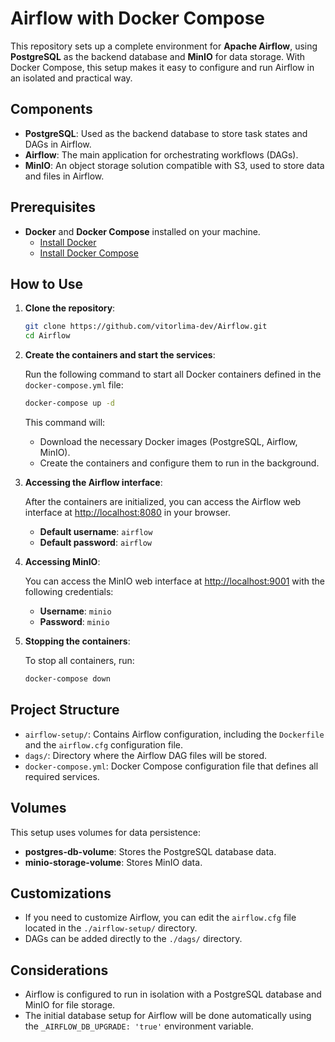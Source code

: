 # Airflow with Docker Compose

This repository sets up a complete environment for **Apache Airflow**, using **PostgreSQL** as the backend database and **MinIO** for data storage. With Docker Compose, this setup makes it easy to configure and run Airflow in an isolated and practical way.

## Components

- **PostgreSQL**: Used as the backend database to store task states and DAGs in Airflow.
- **Airflow**: The main application for orchestrating workflows (DAGs).
- **MinIO**: An object storage solution compatible with S3, used to store data and files in Airflow.

## Prerequisites

- **Docker** and **Docker Compose** installed on your machine.
  - [Install Docker](https://docs.docker.com/get-docker/)
  - [Install Docker Compose](https://docs.docker.com/compose/install/)

## How to Use

1. **Clone the repository**:

    ```bash
    git clone https://github.com/vitorlima-dev/Airflow.git
    cd Airflow
    ```

2. **Create the containers and start the services**:

    Run the following command to start all Docker containers defined in the `docker-compose.yml` file:

    ```bash
    docker-compose up -d
    ```

    This command will:

    - Download the necessary Docker images (PostgreSQL, Airflow, MinIO).
    - Create the containers and configure them to run in the background.

3. **Accessing the Airflow interface**:

    After the containers are initialized, you can access the Airflow web interface at [http://localhost:8080](http://localhost:8080) in your browser.

    - **Default username**: `airflow`
    - **Default password**: `airflow`

4. **Accessing MinIO**:

    You can access the MinIO web interface at [http://localhost:9001](http://localhost:9001) with the following credentials:

    - **Username**: `minio`
    - **Password**: `minio`

5. **Stopping the containers**:

    To stop all containers, run:

    ```bash
    docker-compose down
    ```

## Project Structure

- `airflow-setup/`: Contains Airflow configuration, including the `Dockerfile` and the `airflow.cfg` configuration file.
- `dags/`: Directory where the Airflow DAG files will be stored.
- `docker-compose.yml`: Docker Compose configuration file that defines all required services.

## Volumes

This setup uses volumes for data persistence:

- **postgres-db-volume**: Stores the PostgreSQL database data.
- **minio-storage-volume**: Stores MinIO data.

## Customizations

- If you need to customize Airflow, you can edit the `airflow.cfg` file located in the `./airflow-setup/` directory.
- DAGs can be added directly to the `./dags/` directory.

## Considerations

- Airflow is configured to run in isolation with a PostgreSQL database and MinIO for file storage.
- The initial database setup for Airflow will be done automatically using the `_AIRFLOW_DB_UPGRADE: 'true'` environment variable.
